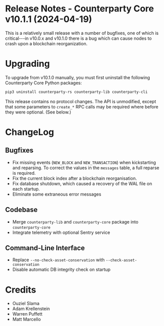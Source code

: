 # Release Notes - Counterparty Core v10.1.1 (2024-04-19)

This is a relatively small release with a number of bugfixes, one of which is critical---in v10.0.x and v10.1.0 there is a bug which can cause nodes to crash upon a blockchain reorganization.


# Upgrading

To upgrade from v10.1.0 manually, you must first uninstall the following Counterparty Core Python packages:

```bash
pip3 uninstall counterparty-rs counterparty-lib counterparty-cli
```

This release contains no protocol changes. The API is unmodified, except that some parameters to `create_*` RPC calls may be required where before they were optional. (See below.)


# ChangeLog

## Bugfixes
* Fix missing events (`NEW_BLOCK` and `NEW_TRANSACTION`) when kickstarting and reparsing. To correct the values in the `messages` table, a full reparse is required.
* Fix the current block index after a blockchain reorganisation.
* Fix database shutdown, which caused a recovery of the WAL file on each startup.
* Eliminate some extraneous error messages

## Codebase
* Merge `counterparty-lib` and `counterparty-core` package into `counterparty-core`
* Integrate telemetry with optional Sentry service

## Command-Line Interface
* Replace `--no-check-asset-conservation` with `--check-asset-conservation`
* Disable automatic DB integrity check on startup

# Credits
* Ouziel Slama
* Adam Krellenstein
* Warren Puffett
* Matt Marcello
